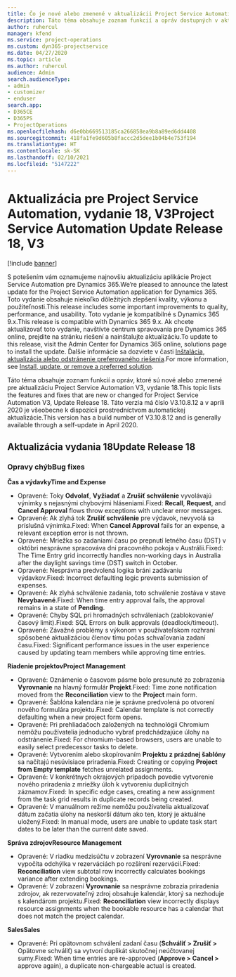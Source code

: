 ```yaml
---
title: Čo je nové alebo zmenené v aktualizácii Project Service Automation, vydanie 18, V3
description: Táto téma obsahuje zoznam funkcií a opráv dostupných v aktualizácii Project Service Automation, vydanie 18, V3
author: ruhercul
manager: kfend
ms.service: project-operations
ms.custom: dyn365-projectservice
ms.date: 04/27/2020
ms.topic: article
ms.author: ruhercul
audience: Admin
search.audienceType:
- admin
- customizer
- enduser
search.app:
- D365CE
- D365PS
- ProjectOperations
ms.openlocfilehash: d6e0bb669513185ca266858ea9b8a89ed6dd4408
ms.sourcegitcommit: 418fa1fe9d605b8faccc2d5dee1b04b4e753f194
ms.translationtype: HT
ms.contentlocale: sk-SK
ms.lasthandoff: 02/10/2021
ms.locfileid: "5147222"
---
```

# <a name="project-service-automation-update-release-18-v3"></a><span data-ttu-id="96e68-103">Aktualizácia pre Project Service Automation, vydanie 18, V3</span><span class="sxs-lookup"><span data-stu-id="96e68-103">Project Service Automation Update Release 18, V3</span></span>

[!include [banner](../includes/psa-now-project-operations.md)]

<span data-ttu-id="96e68-104">S potešením vám oznamujeme najnovšiu aktualizáciu aplikácie Project Service Automation pre Dynamics 365.</span><span class="sxs-lookup"><span data-stu-id="96e68-104">We’re pleased to announce the latest update for the Project Service Automation application for Dynamics 365.</span></span> <span data-ttu-id="96e68-105">Toto vydanie obsahuje niekoľko dôležitých zlepšení kvality, výkonu a použiteľnosti.</span><span class="sxs-lookup"><span data-stu-id="96e68-105">This release includes some important improvements to quality, performance, and usability.</span></span> <span data-ttu-id="96e68-106">Toto vydanie je kompatibilné s Dynamics 365 9.x.</span><span class="sxs-lookup"><span data-stu-id="96e68-106">This release is compatible with Dynamics 365 9.x.</span></span> <span data-ttu-id="96e68-107">Ak chcete aktualizovať toto vydanie, navštívte centrum spravovania pre Dynamics 365 online, prejdite na stránku riešení a nainštalujte aktualizáciu.</span><span class="sxs-lookup"><span data-stu-id="96e68-107">To update to this release, visit the Admin Center for Dynamics 365 online, solutions page to install the update.</span></span> <span data-ttu-id="96e68-108">Ďalšie informácie sa dozviete v časti [Inštalácia, aktualizácia alebo odstránenie preferovaného riešenia](https://docs.microsoft.com/power-platform/admin/install-remove-preferred-solution).</span><span class="sxs-lookup"><span data-stu-id="96e68-108">For more information, see [Install, update, or remove a preferred solution](https://docs.microsoft.com/power-platform/admin/install-remove-preferred-solution).</span></span>

<span data-ttu-id="96e68-109">Táto téma obsahuje zoznam funkcií a opráv, ktoré sú nové alebo zmenené pre aktualizáciu Project Service Automation V3, vydanie 18.</span><span class="sxs-lookup"><span data-stu-id="96e68-109">This topic lists the features and fixes that are new or changed for Project Service Automation V3, Update Release 18.</span></span> <span data-ttu-id="96e68-110">Táto verzia má číslo V3.10.8.12 a v apríli 2020 je všeobecne k dispozícii prostredníctvom automatickej aktualizácie.</span><span class="sxs-lookup"><span data-stu-id="96e68-110">This version has a build number of V3.10.8.12 and is generally available through a self-update in April 2020.</span></span>

## <a name="update-release-18"></a><span data-ttu-id="96e68-111">Aktualizácia vydania 18</span><span class="sxs-lookup"><span data-stu-id="96e68-111">Update Release 18</span></span>

### <a name="bug-fixes"></a><span data-ttu-id="96e68-112">Opravy chýb</span><span class="sxs-lookup"><span data-stu-id="96e68-112">Bug fixes</span></span>

<span data-ttu-id="96e68-113">**Čas a výdavky**</span><span class="sxs-lookup"><span data-stu-id="96e68-113">**Time and Expense**</span></span>

- <span data-ttu-id="96e68-114">Opravené: Toky **Odvolať**, **Vyžiadať** a **Zrušiť schválenie** vyvolávajú výnimky s nejasnými chybovými hláseniami.</span><span class="sxs-lookup"><span data-stu-id="96e68-114">Fixed: **Recall**, **Request**, and **Cancel Approval** flows throw exceptions with unclear error messages.</span></span>
- <span data-ttu-id="96e68-115">Opravené: Ak zlyhá tok **Zrušiť schválenie** pre výdavok, nevyvolá sa príslušná výnimka.</span><span class="sxs-lookup"><span data-stu-id="96e68-115">Fixed: When **Cancel Approval** fails for an expense, a relevant exception error is not thrown.</span></span>
- <span data-ttu-id="96e68-116">Opravené: Mriežka so zadaniami času po prepnutí letného času (DST) v októbri nesprávne spracováva dni pracovného pokoja v Austrálii.</span><span class="sxs-lookup"><span data-stu-id="96e68-116">Fixed: The Time Entry grid incorrectly handles non-working days in Australia after the daylight savings time (DST) switch in October.</span></span>
- <span data-ttu-id="96e68-117">Opravené: Nesprávna predvolená logika bráni zadávaniu výdavkov.</span><span class="sxs-lookup"><span data-stu-id="96e68-117">Fixed: Incorrect defaulting logic prevents submission of expenses.</span></span>
- <span data-ttu-id="96e68-118">Opravené: Ak zlyhá schválenie zadania, toto schválenie zostáva v stave **Nevybavené**.</span><span class="sxs-lookup"><span data-stu-id="96e68-118">Fixed: When time entry approval fails, the approval remains in a state of **Pending**.</span></span>
- <span data-ttu-id="96e68-119">Opravené: Chyby SQL pri hromadných schváleniach (zablokovanie/časový limit).</span><span class="sxs-lookup"><span data-stu-id="96e68-119">Fixed: SQL Errors on bulk approvals (deadlock/timeout).</span></span>
- <span data-ttu-id="96e68-120">Opravené: Závažné problémy s výkonom v používateľskom rozhraní spôsobené aktualizáciou členov tímu počas schvaľovania zadaní času.</span><span class="sxs-lookup"><span data-stu-id="96e68-120">Fixed: Significant performance issues in the user experience caused by updating team members while approving time entries.</span></span>

<span data-ttu-id="96e68-121">**Riadenie projektov**</span><span class="sxs-lookup"><span data-stu-id="96e68-121">**Project Management**</span></span>

- <span data-ttu-id="96e68-122">Opravené: Oznámenie o časovom pásme bolo presunuté zo zobrazenia **Vyrovnanie** na hlavný formulár **Projekt**.</span><span class="sxs-lookup"><span data-stu-id="96e68-122">Fixed: Time zone notification moved from the **Reconciliation** view to the **Project** main form.</span></span>
- <span data-ttu-id="96e68-123">Opravené: Šablóna kalendára nie je správne predvolená po otvorení nového formulára projektu.</span><span class="sxs-lookup"><span data-stu-id="96e68-123">Fixed: Calendar template is not correctly defaulting when a new project form opens.</span></span>
- <span data-ttu-id="96e68-124">Opravené: Pri prehliadačoch založených na technológii Chromium nemôžu používatelia jednoducho vybrať predchádzajúce úlohy na odstránenie.</span><span class="sxs-lookup"><span data-stu-id="96e68-124">Fixed: For chromium-based browsers, users are unable to easily select predecessor tasks to delete.</span></span>
- <span data-ttu-id="96e68-125">Opravené: Vytvorením alebo skopírovaním **Projektu z prázdnej šablóny** sa načítajú nesúvisiace priradenia.</span><span class="sxs-lookup"><span data-stu-id="96e68-125">Fixed: Creating or copying **Project from Empty template** fetches unrelated assignments.</span></span>
- <span data-ttu-id="96e68-126">Opravené: V konkrétnych okrajových prípadoch povedie vytvorenie nového priradenia z mriežky úloh k vytvoreniu duplicitných záznamov.</span><span class="sxs-lookup"><span data-stu-id="96e68-126">Fixed: In specific edge cases, creating a new assignment from the task grid results in duplicate records being created.</span></span>
- <span data-ttu-id="96e68-127">Opravené: V manuálnom režime nemôžu používatelia aktualizovať dátum začatia úlohy na neskorší dátum ako ten, ktorý je aktuálne uložený.</span><span class="sxs-lookup"><span data-stu-id="96e68-127">Fixed: In manual mode, users are unable to update task start dates to be later than the current date saved.</span></span>

<span data-ttu-id="96e68-128">**Správa zdrojov**</span><span class="sxs-lookup"><span data-stu-id="96e68-128">**Resource Management**</span></span>

- <span data-ttu-id="96e68-129">Opravené: V riadku medzisúčtu v zobrazení **Vyrovnanie** sa nesprávne vypočíta odchýlka v rezerváciách po rozšírení rezervácií.</span><span class="sxs-lookup"><span data-stu-id="96e68-129">Fixed: **Reconciliation** view subtotal row incorrectly calculates bookings variance after extending bookings.</span></span>
- <span data-ttu-id="96e68-130">Opravené: V zobrazení **Vyrovnanie** sa nesprávne zobrazia priradenia zdrojov, ak rezervovateľný zdroj obsahuje kalendár, ktorý sa nezhoduje s kalendárom projektu.</span><span class="sxs-lookup"><span data-stu-id="96e68-130">Fixed: **Reconciliation** view incorrectly displays resource assignments when the bookable resource has a calendar that does not match the project calendar.</span></span>

<span data-ttu-id="96e68-131">**Sales**</span><span class="sxs-lookup"><span data-stu-id="96e68-131">**Sales**</span></span>

- <span data-ttu-id="96e68-132">Opravené: Pri opätovnom schválení zadaní času (**Schváliť > Zrušiť >** Opätovne schváliť) sa vytvorí duplikát skutočnej neúčtovanej sumy.</span><span class="sxs-lookup"><span data-stu-id="96e68-132">Fixed: When time entries are re-approved (**Approve > Cancel >** approve again), a duplicate non-chargeable actual is created.</span></span>
